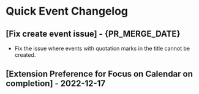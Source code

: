 # Quick Event Changelog

## [Fix create event issue] - {PR_MERGE_DATE}

- Fix the issue where events with quotation marks in the title cannot be created.

## [Extension Preference for Focus on Calendar on completion] - 2022-12-17
